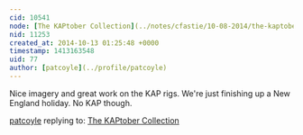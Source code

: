 ```yaml
---
cid: 10541
node: [The KAPtober Collection](../notes/cfastie/10-08-2014/the-kaptober-collection)
nid: 11253
created_at: 2014-10-13 01:25:48 +0000
timestamp: 1413163548
uid: 77
author: [patcoyle](../profile/patcoyle)
---
```


Nice imagery and great work on the KAP rigs. We're just finishing up a New England holiday. No KAP though.

[patcoyle](../profile/patcoyle) replying to: [The KAPtober Collection](../notes/cfastie/10-08-2014/the-kaptober-collection)

